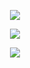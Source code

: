 <p align="center" https://github.com/anuraghazra/github-readme-stats>
<img src="https://github-readme-stats.vercel.app/api?username=ZilverQueen&show_icons=true&theme=tokyonight">

<p align="center" https://github.com/anuraghazra/github-readme-stats>
<img src="https://github-readme-stats.vercel.app/api/top-langs/?username=ZilverQueen&layout=compact&langs_count=10&theme=tokyonight">

<p align="center">
<img src="https://komarev.com/ghpvc/?username=ZilverQueen&style=flat-square&color=blue">

